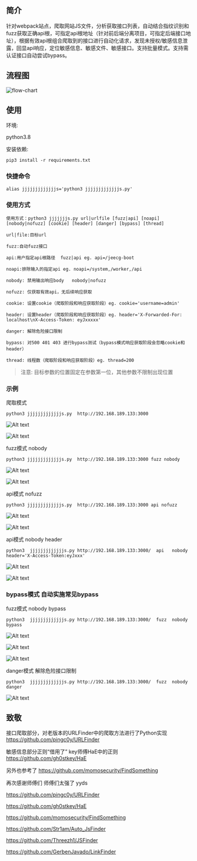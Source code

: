 ## 简介
针对webpack站点，爬取网站JS文件，分析获取接口列表，自动结合指纹识别和fuzz获取正确api根，可指定api根地址（针对前后端分离项目，可指定后端接口地址），根据有效api根组合爬取到的接口进行自动化请求，发现未授权/敏感信息泄露，回显api响应，定位敏感信息、敏感文件、敏感接口。支持批量模式。支持需认证接口自动尝试bypass。

## 流程图
![flow-chart](img/jjjjjjjjs-flow.jpg)

## 使用
环境:

python3.8

安装依赖:

`pip3 install -r requirements.txt`
### 快捷命令

`alias jjjjjjjjjjjjjs='python3 jjjjjjjjjjjjjs.py'`

### 使用方式
```
使用方式：python3 jjjjjjjs.py url|urlfile [fuzz|api] [noapi] [nobody|nofuzz] [cookie] [header] [danger] [bypass] [thread]

url|file:目标url

fuzz:自动fuzz接口

api:用户指定api根路径  fuzz|api eg. api=/jeecg-boot

noapi:排除输入的指定api eg. noapi=/system,/worker,/api

nobody: 禁用输出响应body   nobody|nofuzz

nofuzz: 仅获取有效api，无后续响应获取

cookie: 设置cookie（爬取阶段和响应获取阶段）eg. cookie='username=admin'

header: 设置header（爬取阶段和响应获取阶段）eg. header='X-Forwarded-For: localhost\nX-Access-Token: eyJxxxxx'

danger: 解除危险接口限制

bypass: 对500 401 403 进行bypass测试（bypass模式响应获取阶段会忽略cookie和header）

thread: 线程数（爬取阶段和响应获取阶段）eg. thread=200
```
> 注意: 目标参数的位置固定在参数第一位，其他参数不限制出现位置

### 示例
爬取模式

`python3 jjjjjjjjjjjjjs.py  http://192.168.189.133:3000`

![Alt text](img/image.png)

![Alt text](img/image1.png)

fuzz模式 nobody

`python3 jjjjjjjjjjjjjs.py  http://192.168.189.133:3000 fuzz nobody`

![Alt text](img/image2.png)

![Alt text](img/image3.png)

api模式 nofuzz

`python3 jjjjjjjjjjjjjs.py  http://192.168.189.133:3000 api nofuzz`

![Alt text](img/image4.png)

![Alt text](img/image5.png)

api模式 nobody header

`python3  jjjjjjjjjjjjjs.py http://192.168.189.133:3000/  api   nobody  header='X-Access-Token:eyJxxx'`

![Alt text](img/image6.png)

![Alt text](img/image7.png)

### bypass模式 自动实施常见bypass

fuzz模式 nobody bypass

`python3  jjjjjjjjjjjjjs.py http://192.168.189.133:3000/  fuzz  nobody   bypass`

![Alt text](img/image8.png)

![Alt text](img/image9.png)

![Alt text](img/image10.png)

danger模式 解除危险接口限制

`python3  jjjjjjjjjjjjjs.py http://192.168.189.133:3000/  fuzz  nobody   danger`

![Alt text](img/image11.png)

## 致敬

接口爬取部分，对老版本的URLFinder中的爬取方法进行了Python实现 https://github.com/pingc0y/URLFinder

敏感信息部分正则“借用了” key师傅HaE中的正则 https://github.com/gh0stkey/HaE

另外也参考了 https://github.com/momosecurity/FindSomething

再次感谢师傅们 师傅们太强了 yyds

https://github.com/pingc0y/URLFinder

https://github.com/gh0stkey/HaE

https://github.com/momosecurity/FindSomething

https://github.com/Str1am/Auto_JsFinder

https://github.com/Threezh1/JSFinder

https://github.com/GerbenJavado/LinkFinder


